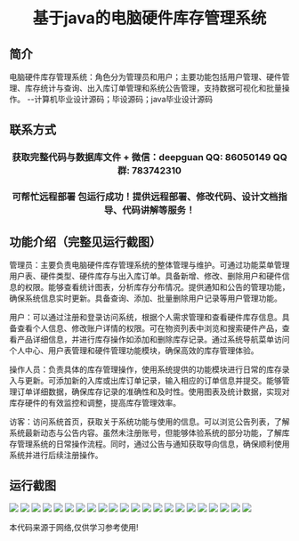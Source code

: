<p><h1 align="center">基于java的电脑硬件库存管理系统</h1></p>

## 简介
电脑硬件库存管理系统：角色分为管理员和用户；主要功能包括用户管理、硬件管理、库存统计与查询、出入库订单管理和系统公告管理，支持数据可视化和批量操作。    --计算机毕业设计源码；毕设源码；java毕业设计源码


## 联系方式
<p><h3 align="center">获取完整代码与数据库文件 + 微信：deepguan QQ: 86050149 QQ群: 783742310</h3></p>
<p><h3 align="center">可帮忙远程部署 包运行成功！提供远程部署、修改代码、设计文档指导、代码讲解等服务！</h3></p>

## 功能介绍（完整见运行截图）
管理员：主要负责电脑硬件库存管理系统的整体管理与维护。可通过功能菜单管理用户表、硬件类型、硬件库存与出入库订单。具备新增、修改、删除用户和硬件信息的权限。能够查看统计图表，分析库存分布情况。提供通知和公告的管理功能，确保系统信息实时更新。具备查询、添加、批量删除用户记录等用户管理功能。

用户：可以通过注册和登录访问系统，根据个人需求管理和查看硬件库存信息。具备查看个人信息、修改账户详情的权限。可在物资列表中浏览和搜索硬件产品，查看产品详细信息，并进行库存操作如添加和删除库存记录。通过系统导航菜单访问个人中心、用户表管理和硬件管理功能模块，确保高效的库存管理体验。

操作人员：负责具体的库存管理操作，使用系统提供的功能模块进行日常的库存录入与更新。可添加新的入库或出库订单记录，输入相应的订单信息并提交。能够管理订单详细数据，确保库存记录的准确性和及时性。使用图表及统计数据，实现对库存硬件的有效监控和调整，提高库存管理效率。

访客：访问系统首页，获取关于系统功能与使用的信息。可以浏览公告列表，了解系统最新动态与公告内容。虽然未注册账号，但能够体验系统的部分功能，了解库存管理系统的日常操作流程。同时，通过公告与通知获取导向信息，确保顺利使用系统并进行后续注册操作。


## 运行截图
![](https://bs-1329754181.cos.ap-shanghai.myqcloud.com/ssm/JavaComputerHardwareInventoryManagementSystem/img/001.jpg)
![](https://bs-1329754181.cos.ap-shanghai.myqcloud.com/ssm/JavaComputerHardwareInventoryManagementSystem/img/002.jpg)
![](https://bs-1329754181.cos.ap-shanghai.myqcloud.com/ssm/JavaComputerHardwareInventoryManagementSystem/img/003.jpg)
![](https://bs-1329754181.cos.ap-shanghai.myqcloud.com/ssm/JavaComputerHardwareInventoryManagementSystem/img/004.jpg)
![](https://bs-1329754181.cos.ap-shanghai.myqcloud.com/ssm/JavaComputerHardwareInventoryManagementSystem/img/005.jpg)
![](https://bs-1329754181.cos.ap-shanghai.myqcloud.com/ssm/JavaComputerHardwareInventoryManagementSystem/img/006.jpg)
![](https://bs-1329754181.cos.ap-shanghai.myqcloud.com/ssm/JavaComputerHardwareInventoryManagementSystem/img/007.jpg)
![](https://bs-1329754181.cos.ap-shanghai.myqcloud.com/ssm/JavaComputerHardwareInventoryManagementSystem/img/008.jpg)
![](https://bs-1329754181.cos.ap-shanghai.myqcloud.com/ssm/JavaComputerHardwareInventoryManagementSystem/img/009.jpg)
![](https://bs-1329754181.cos.ap-shanghai.myqcloud.com/ssm/JavaComputerHardwareInventoryManagementSystem/img/010.jpg)
![](https://bs-1329754181.cos.ap-shanghai.myqcloud.com/ssm/JavaComputerHardwareInventoryManagementSystem/img/011.jpg)
![](https://bs-1329754181.cos.ap-shanghai.myqcloud.com/ssm/JavaComputerHardwareInventoryManagementSystem/img/012.jpg)
![](https://bs-1329754181.cos.ap-shanghai.myqcloud.com/ssm/JavaComputerHardwareInventoryManagementSystem/img/013.jpg)
![](https://bs-1329754181.cos.ap-shanghai.myqcloud.com/ssm/JavaComputerHardwareInventoryManagementSystem/img/014.jpg)
![](https://bs-1329754181.cos.ap-shanghai.myqcloud.com/ssm/JavaComputerHardwareInventoryManagementSystem/img/015.jpg)
![](https://bs-1329754181.cos.ap-shanghai.myqcloud.com/ssm/JavaComputerHardwareInventoryManagementSystem/img/016.jpg)
![](https://bs-1329754181.cos.ap-shanghai.myqcloud.com/ssm/JavaComputerHardwareInventoryManagementSystem/img/017.jpg)
![](https://bs-1329754181.cos.ap-shanghai.myqcloud.com/ssm/JavaComputerHardwareInventoryManagementSystem/img/018.jpg)
![](https://bs-1329754181.cos.ap-shanghai.myqcloud.com/ssm/JavaComputerHardwareInventoryManagementSystem/img/019.jpg)
![](https://bs-1329754181.cos.ap-shanghai.myqcloud.com/ssm/JavaComputerHardwareInventoryManagementSystem/img/020.jpg)
![](https://bs-1329754181.cos.ap-shanghai.myqcloud.com/ssm/JavaComputerHardwareInventoryManagementSystem/img/021.jpg)
![](https://bs-1329754181.cos.ap-shanghai.myqcloud.com/ssm/JavaComputerHardwareInventoryManagementSystem/img/022.jpg)

<p>本代码来源于网络,仅供学习参考使用!</p>
